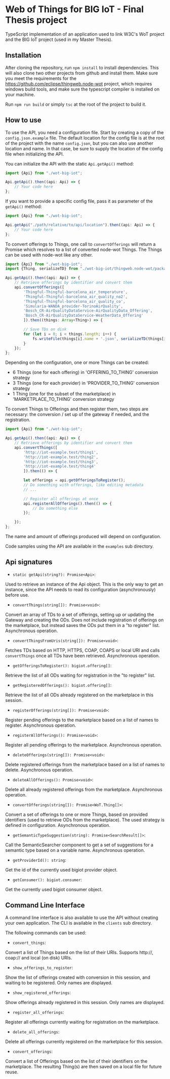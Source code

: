 # Web of Things for BIG IoT - Final Thesis project

TypeScript implementation of an application used to link W3C's WoT project and the BIG IoT project (used in my Master Thesis).

## Installation

After cloning the repository, run ```npm install``` to install dependencies. This will also clone two other projects from github
and install them. Make sure you meet the requirements for the https://github.com/eclipse/thingweb.node-wot project, which requires windows build tools,
and make sure the typescript compiler is installed on your machine.

Run ```npm run build``` or simply ```tsc``` at the root of the project to build it.

## How to use

To use the API, you need a configuration file. Start by creating a copy of the ```config.json.example``` file. The default location
for the config file is at the root of the project with the name ```config.json```, but you can also use another location and name.
In that case, be sure to supply the location of the config file when initializing the API.

You can initialize the API with the static ```Api.getApi()``` method:

```typescript
import {Api} from "./wot-big-iot";

Api.getApi().then((api: Api) => {
    // Your code here
};
```

If you want to provide a specific config file, pass it as parameter of the ```getApi()``` method:

```typescript
import {Api} from "./wot-big-iot";

Api.getApi("./path/relative/to/api/location").then((api: Api) => {
    // Your code here
};
```

To convert offerings to Things, one call to ```convertOfferings``` will return a Promise which resolves to a list of converted node-wot Things. The Things can be used with node-wot like any other.

```typescript
import {Api} from "./wot-big-iot";
import {Thing, serializeTD} from "./wot-big-iot/thingweb.node-wot/packages/td-tools";

Api.getApi().then((api: Api) => {
    // Retrieve offerings by identifier and convert them
    api.convertOfferings([
        'Thingful-Thingful-barcelona_air_temperature',
        'Thingful-Thingful-barcelona_air_quality_no2',
        'Thingful-Thingful-barcelona_air_quality_co',
        'Simularia-WANDA_provider-TorinoAirQuality',
        'Bosch_CR-AirQualityDataService-AirQualityData_Offering',
        'Bosch_CR-AirQualityDataService-WeatherData_Offering'
        ]).then((things: Array<Thing>) => {

        // Save TDs on disk
        for (let i = 0; i < things.length; i++) {
            fs.writeFile(things[i].name + '.json', serializeTD(things[i]));
        }
    });
};
```

Depending on the configuration, one or more Things can be created:
- 6 Things (one for each offering) in 'OFFERING_TO_THING' conversion strategy
- 3 Things (one for each provider) in 'PROVIDER_TO_THING' conversion strategy
- 1 Thing (one for the subset of the marketplace) in 'MARKETPLACE_TO_THING' conversion strategy


To convert Things to Offerings and then register them, two steps are necessary: the conversion / set up of the gateway if needed, and the registration.

```typescript
import {Api} from "./wot-big-iot";

Api.getApi().then((api: Api) => {
    // Retrieve offerings by identifier and convert them
    api.convertThings([
        'http://iot-example.test/thing1',
        'http://iot-example.test/thing2',
        'http://iot-example.test/thing3',
        'http://iot-example.test/thing4'
        ]).then(() => {

        let offerings = api.getOfferingsToRegister();
        // Do something with offerings, like editing metadata
        // ...

        // Register all offerings at once
        api.registerAllOfferings().then(() => {
            // Do something else
        });

    });
};
```

The name and amount of offerings produced will depend on configuration.

Code samples using the API are available in the ```examples``` sub directory.

## Api signatures

- ```static getApi(string?): Promise<Api>```:

Used to retrieve an instance of the Api object. This is the only way to get an instance, since the API needs to read its configuration (asynchronously) before use.
- ```convertThings(string[]): Promise<void>```:

Convert an array of TDs to a set of offerings, setting up or updating the Gateway and creating the ODs. Does not include registration of offerings on the marketplace, but instead saves the ODs put them in a "to register" list. Asynchronous operation.
- ```convertThingsFromUris(string[]): Promise<void>```:

Fetches TDs based on HTTP, HTTPS, COAP, COAPS or local URI and calls ```convertThings``` once all TDs have been retrieved. Asynchronous operation.
- ```getOfferingsToRegister(): bigiot.offering[]```:

Retrieve the list of all ODs waiting for registration in the "to register" list.
- ```getRegisteredOfferings(): bigiot.offering[]```:

Retrieve the list of all ODs already registered on the marketplace in this session.
- ```registerOfferings(string[]): Promise<void>```:

Register pending offerings to the marketplace based on a list of names to register. Asynchronous operation.
- ```registerAllOfferings(): Promise<void>```:

Register all pending offerings to the marketplace. Asynchronous operation.
- ```deleteOfferings(string[]): Promise<void>```:

Delete registered offerings from the marketplace based on a list of names to delete. Asynchronous operation.
- ```deleteAllOfferings(): Promise<void>```:

Delete all already registered offerings from the marketplace. Asynchronous operation.
- ```convertOfferings(string[]): Promise<WoT.Thing[]>```:

Convert a set of offerings to one or more Things, based on provided identifiers (used to retrieve ODs from the marketplace). The used strategy is defined in configuration. Asynchronous operation.
- ```getSemanticTypeSuggestion(string): Promise<SearchResult[]>```:

Call the SemanticSearcher component to get a set of suggestions for a semantic type based on a variable name. Asynchronous operation.
- ```getProviderId(): string```:

Get the id of the currently used bigiot provider object.
- ```getConsumer(): bigiot.consumer```:

Get the currently used bigiot consumer object.

## Command Line Interface

A command line interface is also available to use the API without creating your own application. The CLI is available in the ```clients``` sub directory.

The following commands can be used:

- ```convert_things```:

Convert a list of Things based on the list of their URIs. Supports http://, coap:// and local (on disk) URIs.
- ```show_offerings_to_register```:

Show the list of offerings created with conversion in this session, and waiting to be registered. Only names are displayed.
- ```show_registered_offerings```:

Show offerings already registered in this session. Only names are displayed.
- ```register_all_offerings```:

Register all offerings currently waiting for registration on the marketplace.
- ```delete_all_offerings```:

Delete all offerings currently registered on the marketplace for this session.
- ```convert_offerings```:

Convert a list of Offerings based on the list of their identifiers on the marketplace. The resulting Thing(s) are then saved on a local file for future reuse.